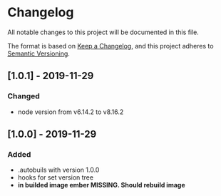 # Changelog
All notable changes to this project will be documented in this file.

The format is based on [Keep a Changelog](https://keepachangelog.com/en/1.0.0/),
and this project adheres to [Semantic Versioning](https://semver.org/spec/v2.0.0.html).

## [1.0.1] - 2019-11-29

### Changed 
- node version from  v6.14.2 to v8.16.2

## [1.0.0] - 2019-11-29

### Added 
- .autobuils with version 1.0.0
- hooks for set version tree
- **in builded image ember MISSING. Should rebuild image**

